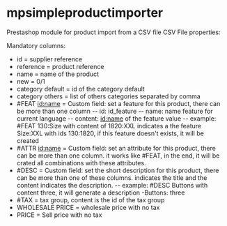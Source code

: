 # mpsimpleproductimporter
Prestashop module for product import from a CSV file
CSV File properties:

Mandatory columns:
- id = supplier reference
- reference = product reference
- name = name of the product
- new = 0/1
- category default = id of the category default
- category others = list of others categories separated by comma
- #FEAT <id:name> = Custom field: set a feature for this product, there can be more than one column
  -- id: id_feature
  -- name: name feature for current language
  -- content: <id:name> of the feature value
  -- example: #FEAT 130:Size with content of 1820:XXL indicates a the feature Size:XXL with ids 130:1820, if this feature doesn't exists, it will be created
- #ATTR <id:name> = Custom field: set an attribute for this product, there can be more than one column. it works like #FEAT, in the end, it will be crated all combinations with these attributes.
- #DESC <description> = Custom field: set the short description for this product, there can be more than one of these columns. <description> indicates the title and the content indicates the description.
  -- example: #DESC Buttons with content three, it will generate a description -Buttons: three
- #TAX = tax group, content is the id of the tax group
- WHOLESALE PRICE = wholesale price with no tax
- PRICE = Sell price with no tax


